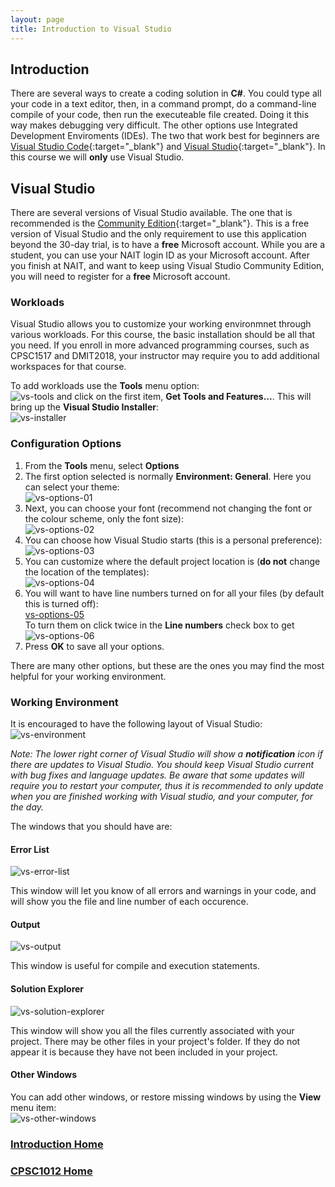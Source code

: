 ```yaml
---
layout: page
title: Introduction to Visual Studio
---
```


## Introduction
There are several ways to create a coding solution in **C#**. You could type all your code in a text editor, then, in a command prompt, do a command-line compile of your code, then run the executeable file created. Doing it this way makes debugging very difficult. The other options use Integrated Development Enviroments (IDEs). The two that work best for beginners are [Visual Studio Code](https://code.visualstudio.com/){:target="_blank"} and [Visual Studio](https://visualstudio.microsoft.com/){:target="_blank"}. In this course we will **only** use Visual Studio.

## Visual Studio
There are several versions of Visual Studio available. The one that is recommended is the [Community Edition](https://visualstudio.microsoft.com/thank-you-downloading-visual-studio/?sku=Community&rel=16){:target="_blank"}. This is a free version of Visual Studio and the only requirement to use this application beyond the 30-day trial, is to have a **free** Microsoft account. While you are a student, you can use your NAIT login ID as your Microsoft account. After you finish at NAIT, and want to keep using Visual Studio Community Edition, you will need to register for a **free** Microsoft account.

### Workloads
Visual Studio allows you to customize your working environmnet through various workloads. For this course, the basic installation should be all that you need. If you enroll in more advanced programming courses, such as CPSC1517 and DMIT2018, your instructor may require you to add additional workspaces for that course.

To add workloads use the **Tools** menu option:<br>![vs-tools](files/vs-tools.jpg) and click on the first item, **Get Tools and Features...**. This will bring up the **Visual Studio Installer**:<br>
![vs-installer](files/vs-installer.jpg)

### Configuration Options
1. From the **Tools** menu, select **Options**
2. The first option selected is normally **Environment: General**. Here you can select your theme:<br>![vs-options-01](files/vs-options-01.jpg)
3. Next, you can choose your font (recommend not changing the font or the colour scheme, only the font size):<br>![vs-options-02](files/vs-options-02.jpg)
4. You can choose how Visual Studio starts (this is a personal preference):<br>![vs-options-03](files/vs-options-03.jpg)
5. You can customize where the default project location is (**do not** change the location of the templates):<br>![vs-options-04](files/vs-options-04.jpg)
6. You will want to have line numbers turned on for all your files (by default this is turned off):<br>[vs-options-05](files/vs-options-05.jpg)<br>To turn them on click twice in the **Line numbers** check box to get ![vs-options-06](files/vs-options-06.jpg)
7. Press **OK** to save all your options.

There are many other options, but these are the ones you may find the most helpful for your working environment.

### Working Environment
It is encouraged to have the following layout of Visual Studio:<br>
![vs-environment](files/vs-environment.jpg)

_Note: The lower right corner of Visual Studio will show a **notification** icon if there are updates to Visual Studio. You should keep Visual Studio current with bug fixes and language updates. Be aware that some updates will require you to restart your computer, thus it is recommended to only update when you are finished working with Visual studio, and your computer, for the day._

The windows that you should have are:
#### Error List
![vs-error-list](files/vs-error-list.jpg)

This window will let you know of all errors and warnings in your code, and will show you the file and line number of each occurence.

#### Output
![vs-output](files/vs-output.jpg)

This window is useful for compile and execution statements.

#### Solution Explorer
![vs-solution-explorer](files/vs-solution-explorer.jpg)

This window will show you all the files currently associated with your project. There may be other files in your project's folder. If they do not appear it is because they have not been included in your project.

#### Other Windows
You can add other windows, or restore missing windows by using the **View** menu item:<br>![vs-other-windows](files/vs-other-windows.jpg)

### [Introduction Home](index.md)
### [CPSC1012 Home](../)